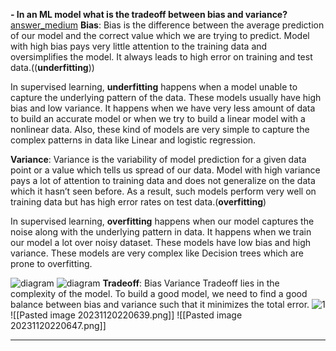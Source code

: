 **- In an ML model what is the tradeoff between bias and variance?**
[answer_medium](https://towardsdatascience.com/understanding-the-bias-variance-tradeoff-165e6942b229)
**Bias**: Bias is the difference between the average prediction of our model and the correct value which we are trying to predict. Model with high bias pays very little attention to the training data and oversimplifies the model. It always leads to high error on training and test data.((**underfitting**))

In supervised learning, **underfitting** happens when a model unable to capture the underlying pattern of the data. These models usually have high bias and low variance. It happens when we have very less amount of data to build an accurate model or when we try to build a linear model with a nonlinear data. Also, these kind of models are very simple to capture the complex patterns in data like Linear and logistic regression.


**Variance**: Variance is the variability of model prediction for a given data point or a value which tells us spread of our data. Model with high variance pays a lot of attention to training data and does not generalize on the data which it hasn’t seen before. As a result, such models perform very well on training data but has high error rates on test data.(**overfitting**)

In supervised learning, **overfitting** happens when our model captures the noise along with the underlying pattern in data. It happens when we train our model a lot over noisy dataset. These models have low bias and high variance. These models are very complex like Decision trees which are prone to overfitting.

![diagram](https://miro.medium.com/v2/resize:fit:720/format:webp/1*xwtSpR_zg7j7zusa4IDHNQ.png)
![diagram](https://miro.medium.com/v2/resize:fit:1100/format:webp/1*9hPX9pAO3jqLrzt0IE3JzA.png)
**Tradeoff**: Bias Variance Tradeoff lies in the complexity of the model. To build a good model, we need to find a good balance between bias and variance such that it minimizes the total error.
![1](https://miro.medium.com/v2/resize:fit:580/format:webp/1*BtpFTBrGaQNE3TvU-0EVSQ.png)
![[Pasted image 20231120220639.png]]
![[Pasted image 20231120220647.png]]

-------------------------------

